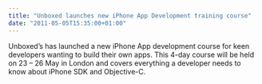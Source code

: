 ```yaml
---
title: "Unboxed launches new iPhone App Development training course"
date: "2011-05-05T15:35:00+01:00"
---
```


<p>Unboxed&rsquo;s has launched a new iPhone App development course for keen developers wanting to build their own apps. This 4-day course will be held on 23 &ndash; 26 May in London and covers everything a developer needs to know about iPhone SDK and Objective-C.</p>
